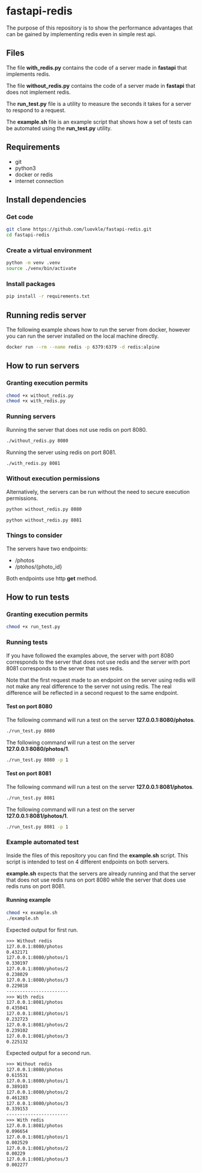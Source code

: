 # fastapi-redis

The purpose of this repository is to show the performance advantages that can be gained by implementing redis even in simple rest api.

## Files

The file **with_redis.py** contains the code of a server made in **fastapi** that implements redis.

The file **without_redis.py** contains the code of a server made in **fastapi** that does not implement redis.

The **run_test.py** file is a utility to measure the seconds it takes for a server to respond to a request.

The **example.sh** file is an example script that shows how a set of tests can be automated using the **run_test.py** utility.

## Requirements

- git
- python3
- docker or redis
- internet connection

## Install dependencies

### Get code

```sh
git clone https://github.com/luovkle/fastapi-redis.git
cd fastapi-redis
```

### Create a virtual environment

```sh
python -m venv .venv
source ./venv/bin/activate
```

### Install packages

```sh
pip install -r requirements.txt
```

## Running redis server

The following example shows how to run the server from docker, however you can run the server installed on the local machine directly.

```sh
docker run --rm --name redis -p 6379:6379 -d redis:alpine
```

## How to run servers

### Granting execution permits

```sh
chmod +x without_redis.py
chmod +x with_redis.py
```

### Running servers

Running the server that does not use redis on port 8080.

```sh
./without_redis.py 8080
```
Running the server using redis on port 8081.

```sh
./with_redis.py 8081
```

### Without execution permissions

Alternatively, the servers can be run without the need to secure execution permissions.

```sh
python without_redis.py 8080
```

```sh
python without_redis.py 8081
```

### Things to consider

The servers have two endpoints:
- /photos
- /ptohos/{photo_id}

Both endpoints use http **get** method.

## How to run tests

### Granting execution permits

```sh
chmod +x run_test.py
```

### Running tests

If you have followed the examples above, the server with port 8080 corresponds to the server that does not use redis and the server with port 8081 corresponds to the server that uses redis.

Note that the first request made to an endpoint on the server using redis will not make any real difference to the server not using redis. The real difference will be reflected in a second request to the same endpoint.

#### Test on port 8080

The following command will run a test on the server **127.0.0.1:8080/photos**.

```sh
./run_test.py 8080
```

The following command will run a test on the server **127.0.0.1:8080/photos/1**.

```sh
./run_test.py 8080 -p 1
```

#### Test on port 8081

The following command will run a test on the server **127.0.0.1:8081/photos**.

```sh
./run_test.py 8081
```

The following command will run a test on the server **127.0.0.1:8081/photos/1**.

```sh
./run_test.py 8081 -p 1
```

### Example automated test

Inside the files of this repository you can find the **example.sh** script. This script is intended to test on 4 different endpoints on both servers.

**example.sh** expects that the servers are already running and that the server that does not use redis runs on port 8080 while the server that does use redis runs on port 8081.

#### Running example

```sh
chmod +x example.sh
./example.sh
```
Expected output for first run.

```txt
>>> Without redis
127.0.0.1:8080/photos
0.432171
127.0.0.1:8080/photos/1
0.330197
127.0.0.1:8080/photos/2
0.238029
127.0.0.1:8080/photos/3
0.229818
-----------------------
>>> With redis
127.0.0.1:8081/photos
0.435041
127.0.0.1:8081/photos/1
0.232723
127.0.0.1:8081/photos/2
0.239102
127.0.0.1:8081/photos/3
0.225132
```

Expected output for a second run.

```txt
>>> Without redis
127.0.0.1:8080/photos
0.615531
127.0.0.1:8080/photos/1
0.389103
127.0.0.1:8080/photos/2
0.461283
127.0.0.1:8080/photos/3
0.339153
-----------------------
>>> With redis
127.0.0.1:8081/photos
0.096654
127.0.0.1:8081/photos/1
0.002529
127.0.0.1:8081/photos/2
0.00229
127.0.0.1:8081/photos/3
0.002277
```
